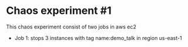 
# Chaos experiment #1

This chaos experiment consist of two jobs in aws ec2

* Job 1: stops 3 instances with tag name:demo_talk in region us-east-1


